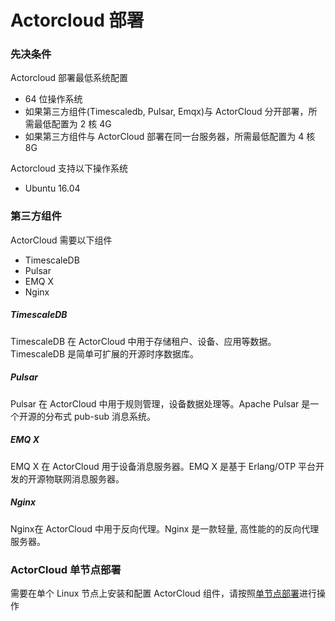 # Actorcloud 部署

### 先决条件

Actorcloud 部署最低系统配置

* 64 位操作系统
* 如果第三方组件(Timescaledb, Pulsar, Emqx)与 ActorCloud 分开部署，所需最低配置为 2 核 4G
* 如果第三方组件与 ActorCloud 部署在同一台服务器，所需最低配置为 4 核 8G

Actorcloud 支持以下操作系统

* Ubuntu 16.04

### 第三方组件

ActorCloud 需要以下组件

* TimescaleDB
* Pulsar 
* EMQ X
* Nginx

##### TimescaleDB
TimescaleDB 在 ActorCloud 中用于存储租户、设备、应用等数据。TimescaleDB 是简单可扩展的开源时序数据库。

##### Pulsar 

Pulsar 在 ActorCloud 中用于规则管理，设备数据处理等。Apache Pulsar 是一个开源的分布式 pub-sub 消息系统。

##### EMQ X

EMQ X 在 ActorCloud 用于设备消息服务器。EMQ X 是基于 Erlang/OTP 平台开发的开源物联网消息服务器。

##### Nginx

Nginx在 ActorCloud 中用于反向代理。Nginx 是一款轻量, 高性能的的反向代理服务器。

### ActorCloud 单节点部署

需要在单个 Linux 节点上安装和配置 ActorCloud 组件，请按照[单节点部署](single_node.md#单节点部署)进行操作

